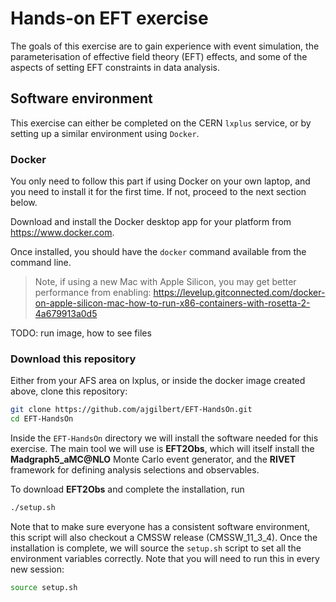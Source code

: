 # Hands-on EFT exercise

The goals of this exercise are to gain experience with event simulation, the parameterisation of effective field theory (EFT) effects, and some of the aspects of setting EFT constraints in data analysis.

## Software environment

This exercise can either be completed on the CERN `lxplus` service, or by setting up a similar environment using `Docker`.

### Docker

You only need to follow this part if using Docker on your own laptop, and you need to install it for the first time. If not, proceed to the next section below.

Download and install the Docker desktop app for your platform from https://www.docker.com.

Once installed, you should have the `docker` command available from the command line.

> Note, if using a new Mac with Apple Silicon, you may get better performance from enabling:
https://levelup.gitconnected.com/docker-on-apple-silicon-mac-how-to-run-x86-containers-with-rosetta-2-4a679913a0d5

TODO: run image, how to see files

### Download this repository

Either from your AFS area on lxplus, or inside the docker image created above, clone this repository:

```sh
git clone https://github.com/ajgilbert/EFT-HandsOn.git
cd EFT-HandsOn
```

Inside the `EFT-HandsOn` directory we will install the software needed for this exercise. The main tool we will use is **EFT2Obs**, which will itself install the **Madgraph5_aMC@NLO** Monte Carlo event generator, and the **RIVET** framework for defining analysis selections and observables.

To download **EFT2Obs** and complete the installation, run

```sh
./setup.sh
```

Note that to make sure everyone has a consistent software environment, this script will also checkout a CMSSW release (CMSSW_11_3_4).
Once the installation is complete, we will source the `setup.sh` script to set all the environment variables correctly. Note that you will need to run this in every new session:

```sh
source setup.sh
```

